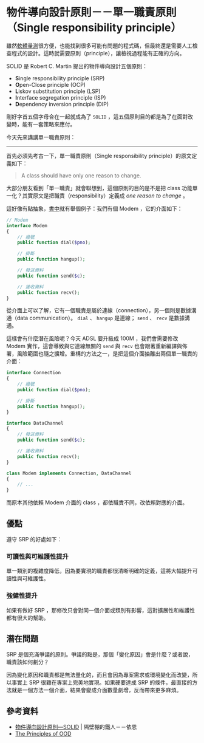 # 物件導向設計原則－－單一職責原則（Single responsibility principle）

雖然[軟體量測][Day 6]很方便，也能找到很多可能有問題的程式碼，但最終還是需要人工檢查程式的設計。這時就需要原則（principle），讓檢視過程能有正確的方向。

SOLID 是 Robert C. Martin 提出的物件導向設計五個原則：

* **S**ingle responsibility principle (SRP)
* **O**pen-Close principle (OCP)
* **L**iskov substitution principle (LSP)
* **I**nterface segregation principle (ISP)
* **D**ependency inversion principle (DIP)

剛好字首五個字母合在一起就成為了 `SOLID` ，這五個原則目的都是為了在面對改變時，能有一套策略來應付。

今天先來講講單一職責原則：

---

首先必須先考古一下，單一職責原則（Single responsibility principle）的原文定義如下：

> A class should have only one reason to change.

大部分朋友看到「單一職責」就會聯想到，這個原則的目的是不是把 class 功能單一化？其實原文是把職責（responsibility）定義成 *one reason to change* 。

這好像有點抽象，[書中][The Principles of OOD]就有舉個例子：我們有個 Modem ，它的介面如下：

```php
// Modem
interface Modem
{
    // 撥號
    public function dial($pno);

    // 掛斷
    public function hangup();

    // 發送資料
    public function send($c);

    // 接收資料
    public function recv();
}
```

從介面上可以了解，它有一個職責是屬於連線（connection），另一個則是數據溝通（data communication）。 `dial` 、 `hangup` 是連線； `send` 、 `recv`
是數據溝通。

這樣會有什麼潛在風險呢？今天 ADSL 要升級成 100M ，我們會需要修改 Modem 實作，這會導致與它連線無關的 `send` 與 `recv` 也會跟著重新編譯與佈署，風險範圍也隨之擴增。重構的方法之一，是把這個介面抽離出兩個單一職責的介面：

```php
interface Connection
{
    // 撥號
    public function dial($pno);

    // 掛斷
    public function hangup();
}

interface DataChannel
{
    // 發送資料
    public function send($c);

    // 接收資料
    public function recv();
}

class Modem implements Connection, DataChannel
{
    // ...
}
```

而原本其他依賴 Modem 介面的 class ，都依職責不同，改依賴對應的介面。

## 優點

遵守 SRP 的好處如下：

### 可讀性與可維護性提升

單一類別的複雜度降低，因為要實現的職責都很清晰明確的定義，這將大幅提升可讀性與可維護性。

### 強健性提升

如果有做好 SRP ，那修改只會對同一個介面或類別有影響，這對擴展性和維護性都有很大的幫助。

## 潛在問題

SRP 是個充滿爭議的原則。爭議的點是，那個「變化原因」會是什麼？或者說，職責該如何劃分？

因為變化原因和職責都是無法量化的，而且會因為專案需求或環境變化而改變，所以事實上 SRP 很難在專案上完美地實現。如果硬要達成 SRP 的條件，最直接的方法就是一個方法一個介面，結果會變成介面數量劇增，反而帶來更多麻煩。

## 參考資料

* [物件導向設計原則—SOLID][] | 隔壁棚的鐵人－－依恩
* [The Principles of OOD][]

[物件導向設計原則—SOLID]: https://ithelp.ithome.com.tw/articles/10191553
[The Principles of OOD]: http://www.butunclebob.com/ArticleS.UncleBob.PrinciplesOfOod
[Day 6]: /docs/day06.md
